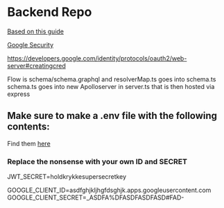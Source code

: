 # Backend Repo

[Based on this guide](https://medium.com/@th.guibert/basic-apollo-express-graphql-api-with-typescript-2ee021dea2c)

[Google Security](https://developers.google.com/identity/sign-in/web/backend-auth)

https://developers.google.com/identity/protocols/oauth2/web-server#creatingcred

Flow is schema/schema.graphql and resolverMap.ts goes into schema.ts
schema.ts goes into new Apolloserver in server.ts that is then hosted via express

## Make sure to make a .env file with the following contents:

Find them [here](https://console.developers.google.com/apis/credentials/oauthclient/848374281346-dsdvalpdbid45inil3kvu438ico0ssjr.apps.googleusercontent.com?project=securityexam)

### Replace the nonsense with your own ID and SECRET

JWT_SECRET=holdkrykkesupersecretkey

GOOGLE_CLIENT_ID=asdfghjkljhgfdsghjk.apps.googleusercontent.com
GOOGLE_CLIENT_SECRET=\_ASDFA%DFASDFASDFASD#FAD-
